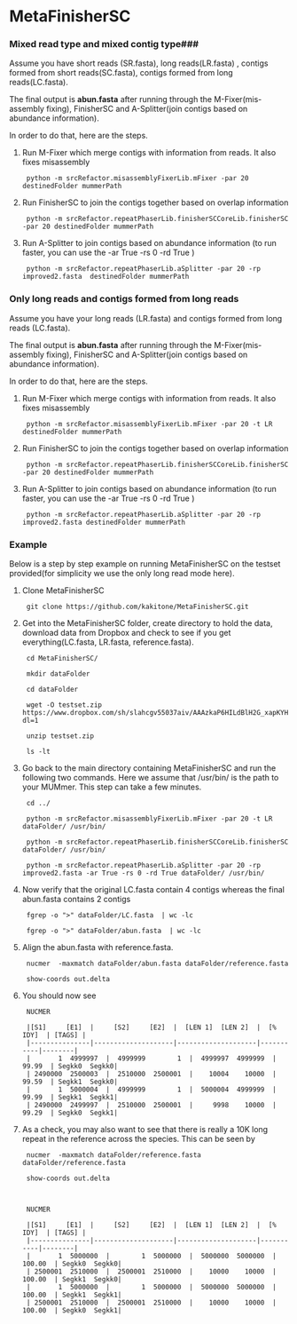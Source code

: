# MetaFinisherSC
### Mixed read type and mixed contig type###

Assume you have short reads (SR.fasta), long reads(LR.fasta) , contigs formed from short reads(SC.fasta), contigs formed from long reads(LC.fasta). 

The final output is **abun.fasta** after running through the M-Fixer(mis-assembly fixing), FinisherSC and A-Splitter(join contigs based on abundance information). 

In order to do that, here are the steps. 

1. Run M-Fixer which merge contigs with information from reads. It also fixes misassembly

        python -m srcRefactor.misassemblyFixerLib.mFixer -par 20 destinedFolder mummerPath 

2. Run FinisherSC to join the contigs together based on overlap information

        python -m srcRefactor.repeatPhaserLib.finisherSCCoreLib.finisherSC -par 20 destinedFolder mummerPath
            
3. Run A-Splitter to join contigs based on abundance information (to run faster, you can use the -ar True -rs 0 -rd True )

        python -m srcRefactor.repeatPhaserLib.aSplitter -par 20 -rp improved2.fasta  destinedFolder mummerPath



### Only long reads and contigs formed from long reads ###

Assume you have your long reads (LR.fasta) and contigs formed from long reads (LC.fasta). 

The final output is **abun.fasta** after running through the M-Fixer(mis-assembly fixing), FinisherSC and A-Splitter(join contigs based on abundance information). 

In order to do that, here are the steps. 

1. Run M-Fixer which merge contigs with information from reads. It also fixes misassembly

        python -m srcRefactor.misassemblyFixerLib.mFixer -par 20 -t LR destinedFolder mummerPath 


2. Run FinisherSC to join the contigs together based on overlap information

        python -m srcRefactor.repeatPhaserLib.finisherSCCoreLib.finisherSC -par 20 destinedFolder mummerPath


3. Run A-Splitter to join contigs based on abundance information (to run faster, you can use the -ar True -rs 0 -rd True )

        python -m srcRefactor.repeatPhaserLib.aSplitter -par 20 -rp improved2.fasta destinedFolder mummerPath



### Example ###
Below is a step by step example on running MetaFinisherSC on the testset provided(for simplicity we use the only long read mode here). 

1. Clone MetaFinisherSC
        
        git clone https://github.com/kakitone/MetaFinisherSC.git
        
2. Get into the MetaFinisherSC folder, create directory to hold the data, download data from Dropbox and check to see if you get everything(LC.fasta, LR.fasta, reference.fasta). 
        
        cd MetaFinisherSC/        

        mkdir dataFolder
        
        cd dataFolder
        
        wget -O testset.zip  https://www.dropbox.com/sh/slahcgv55037aiv/AAAzkaP6HILdBlH2G_xapKYHa?dl=1
        
        unzip testset.zip
        
        ls -lt

3. Go back to the main directory containing MetaFinisherSC and run the following two commands. Here we assume that /usr/bin/ is the path to your MUMmer. This step can take a few minutes. 
        
        cd ../

        python -m srcRefactor.misassemblyFixerLib.mFixer -par 20 -t LR dataFolder/ /usr/bin/
        
        python -m srcRefactor.repeatPhaserLib.finisherSCCoreLib.finisherSC dataFolder/ /usr/bin/
        
        python -m srcRefactor.repeatPhaserLib.aSplitter -par 20 -rp improved2.fasta -ar True -rs 0 -rd True dataFolder/ /usr/bin/

4. Now verify that the original LC.fasta contain 4 contigs whereas the final abun.fasta contains 2 contigs

        fgrep -o ">" dataFolder/LC.fasta  | wc -lc
        
        fgrep -o ">" dataFolder/abun.fasta  | wc -lc


5. Align the abun.fasta with reference.fasta. 

        nucmer  -maxmatch dataFolder/abun.fasta dataFolder/reference.fasta         

        show-coords out.delta

6. You should now see 

        NUCMER
        
        |[S1]     [E1]  |     [S2]     [E2]  |  [LEN 1]  [LEN 2]  |  [% IDY]  | [TAGS] |
        |---------------|--------------------|--------------------|-----------|--------|
        |       1  4999997  |  4999999        1  |  4999997  4999999  |    99.99  | Segkk0	Segkk0|
        | 2490000  2500003  |  2510000  2500001  |    10004    10000  |    99.59  | Segkk1	Segkk0|
        |       1  5000004  |  4999999        1  |  5000004  4999999  |    99.99  | Segkk1	Segkk1|
        | 2490000  2499997  |  2510000  2500001  |     9998    10000  |    99.29  | Segkk0	Segkk1|


7. As a check, you may also want to see that there is really a 10K long repeat in the reference across the species. This can be seen by 

        nucmer  -maxmatch dataFolder/reference.fasta dataFolder/reference.fasta         

        show-coords out.delta



        NUCMER
        
        |[S1]     [E1]  |     [S2]     [E2]  |  [LEN 1]  [LEN 2]  |  [% IDY]  | [TAGS] |
        |---------------|--------------------|--------------------|-----------|--------|
        |       1  5000000  |        1  5000000  |  5000000  5000000  |   100.00  | Segkk0	Segkk0|
        | 2500001  2510000  |  2500001  2510000  |    10000    10000  |   100.00  | Segkk1	Segkk0|
        |       1  5000000  |        1  5000000  |  5000000  5000000  |   100.00  | Segkk1	Segkk1|
        | 2500001  2510000  |  2500001  2510000  |    10000    10000  |   100.00  | Segkk0	Segkk1|

